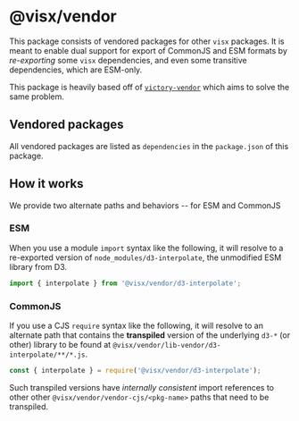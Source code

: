 # @visx/vendor

This package consists of vendored packages for other `visx` packages. It is meant to enable dual
support for export of CommonJS and ESM formats by _re-exporting_ some `visx` dependencies, and even
some transitive dependencies, which are ESM-only.

This package is heavily based off of
[`victory-vendor`](https://github.com/FormidableLabs/victory/tree/main/packages/victory-vendor)
which aims to solve the same problem.

## Vendored packages

All vendored packages are listed as `dependencies` in the `package.json` of this package.

## How it works

We provide two alternate paths and behaviors -- for ESM and CommonJS

### ESM

When you use a module `import` syntax like the following, it will resolve to a re-exported version
of `node_modules/d3-interpolate`, the unmodified ESM library from D3.

```ts
import { interpolate } from '@visx/vendor/d3-interpolate';
```

### CommonJS

If you use a CJS `require` syntax like the following, it will resolve to an alternate path that
contains the **transpiled** version of the underlying `d3-*` (or other) library to be found at
`@visx/vendor/lib-vendor/d3-interpolate/**/*.js`.

```ts
const { interpolate } = require('@visx/vendor/d3-interpolate');
```

Such transpiled versions have _internally consistent_ import references to other other
`@visx/vendor/vendor-cjs/<pkg-name>` paths that need to be transpiled.
